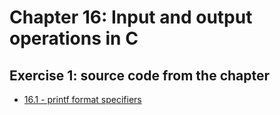# Chapter 16: Input and output operations in C

## Exercise 1: source code from the chapter

- [16.1 - printf format specifiers](16-01.c)
